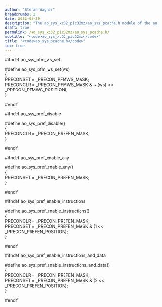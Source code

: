 ```yaml
---
author: "Stefan Wagner"
breadcrumbs: 2
date: 2022-08-29
description: "The ao_sys_xc32_pic32mz/ao_sys_pcache.h module of the ao real-time operating system."
draft: true
permalink: /ao_sys_xc32_pic32mz/ao_sys_pcache.h/ 
subtitle: "<code>ao_sys_xc32_pic32mz</code>"
title: "<code>ao_sys_pcache.h</code>"
toc: true
---
```


#ifndef ao_sys_pfm_ws_set

#define ao_sys_pfm_ws_set(ws)                                               \
{                                                                           \
        PRECONSET = _PRECON_PFMWS_MASK;                                     \
        PRECONCLR = _PRECON_PFMWS_MASK & ~((ws) << _PRECON_PFMWS_POSITION); \
}

#endif

#ifndef ao_sys_pref_disable

#define ao_sys_pref_disable()                                               \
{                                                                           \
        PRECONCLR = _PRECON_PREFEN_MASK;                                    \
}

#endif

#ifndef ao_sys_pref_enable_any

#define ao_sys_pref_enable_any()                                            \
{                                                                           \
        PRECONSET = _PRECON_PREFEN_MASK;                                    \
}

#endif

#ifndef ao_sys_pref_enable_instructions

#define ao_sys_pref_enable_instructions()                                   \
{                                                                           \
        PRECONCLR = _PRECON_PREFEN_MASK;                                    \
        PRECONSET = _PRECON_PREFEN_MASK & (1 << _PRECON_PREFEN_POSITION);   \
}

#endif

#ifndef ao_sys_pref_enable_instructions_and_data

#define ao_sys_pref_enable_instructions_and_data()                          \
{                                                                           \
        PRECONCLR = _PRECON_PREFEN_MASK;                                    \
        PRECONSET = _PRECON_PREFEN_MASK & (2 << _PRECON_PREFEN_POSITION);   \
}

#endif

